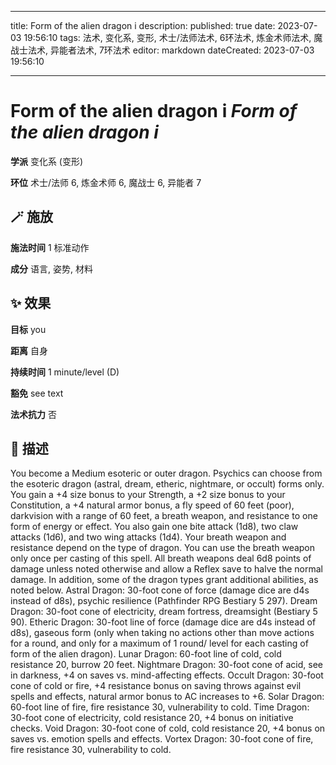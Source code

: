 
---
title: Form of the alien dragon i
description: 
published: true
date: 2023-07-03 19:56:10
tags: 法术, 变化系, 变形, 术士/法师法术, 6环法术, 炼金术师法术, 魔战士法术, 异能者法术, 7环法术
editor: markdown
dateCreated: 2023-07-03 19:56:10

---

# **Form of the alien dragon i** *Form of the alien dragon i*

**学派** 变化系 (变形) 

**环位** 术士/法师 6, 炼金术师 6, 魔战士 6, 异能者 7

## 🪄 施放

**施法时间** 1 标准动作

**成分** 语言, 姿势, 材料

## ✨ 效果 

**目标** you 

**距离** 自身  

**持续时间** 1 minute/level (D) 

**豁免** see text

**法术抗力** 否

## 📖 描述

You become a Medium esoteric or outer dragon. Psychics can choose from the esoteric dragon (astral, dream, etheric, nightmare, or occult) forms only. You gain a +4 size bonus to your Strength, a +2 size bonus to your Constitution, a +4 natural armor bonus, a fly speed of 60 feet (poor), darkvision with a range of 60 feet, a breath weapon, and resistance to one form of energy or effect. You also gain one bite attack (1d8), two claw attacks (1d6), and two wing attacks (1d4). Your breath weapon and resistance depend on the type of dragon. You can use the breath weapon only once per casting of this spell. All breath weapons deal 6d8 points of damage unless noted otherwise and allow a Reflex save to halve the normal damage. In addition, some of the dragon types grant additional abilities, as noted below.  Astral Dragon: 30-foot cone of force (damage dice are d4s instead of d8s), psychic resilience (Pathfinder RPG Bestiary 5 297).  Dream Dragon: 30-foot cone of electricity, dream fortress, dreamsight (Bestiary 5 90).  Etheric Dragon: 30-foot line of force (damage dice are d4s instead of d8s), gaseous form (only when taking no actions other than move actions for a round, and only for a maximum of 1 round/ level for each casting of form of the alien dragon).  Lunar Dragon: 60-foot line of cold, cold resistance 20, burrow 20 feet.  Nightmare Dragon: 30-foot cone of acid, see in darkness, +4 on saves vs. mind-affecting effects.  Occult Dragon: 30-foot cone of cold or fire, +4 resistance bonus on saving throws against evil spells and effects, natural armor bonus to AC increases to +6.  Solar Dragon: 60-foot line of fire, fire resistance 30, vulnerability to cold.  Time Dragon: 30-foot cone of electricity, cold resistance 20, +4 bonus on initiative checks.  Void Dragon: 30-foot cone of cold, cold resistance 20, +4 bonus on saves vs. emotion spells and effects.  Vortex Dragon: 30-foot cone of fire, fire resistance 30, vulnerability to cold.
    